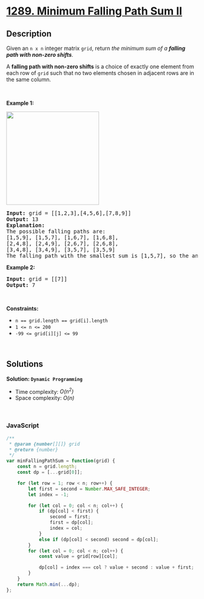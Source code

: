 # [1289. Minimum Falling Path Sum II](https://leetcode.com/problems/minimum-falling-path-sum-ii)

## Description

<div class="elfjS" data-track-load="description_content"><p>Given an <code>n x n</code> integer matrix <code>grid</code>, return <em>the minimum sum of a <strong>falling path with non-zero shifts</strong></em>.</p>

<p>A <strong>falling path with non-zero shifts</strong> is a choice of exactly one element from each row of <code>grid</code> such that no two elements chosen in adjacent rows are in the same column.</p>

<p>&nbsp;</p>
<p><strong class="example">Example 1:</strong></p>
<img alt="" src="https://assets.leetcode.com/uploads/2021/08/10/falling-grid.jpg" style="width: 244px; height: 245px;">
<pre><strong>Input:</strong> grid = [[1,2,3],[4,5,6],[7,8,9]]
<strong>Output:</strong> 13
<strong>Explanation:</strong> 
The possible falling paths are:
[1,5,9], [1,5,7], [1,6,7], [1,6,8],
[2,4,8], [2,4,9], [2,6,7], [2,6,8],
[3,4,8], [3,4,9], [3,5,7], [3,5,9]
The falling path with the smallest sum is&nbsp;[1,5,7], so the answer is&nbsp;13.
</pre>

<p><strong class="example">Example 2:</strong></p>

<pre><strong>Input:</strong> grid = [[7]]
<strong>Output:</strong> 7
</pre>

<p>&nbsp;</p>
<p><strong>Constraints:</strong></p>

<ul>
	<li><code>n == grid.length == grid[i].length</code></li>
	<li><code>1 &lt;= n &lt;= 200</code></li>
	<li><code>-99 &lt;= grid[i][j] &lt;= 99</code></li>
</ul>
</div>

<p>&nbsp;</p>

## Solutions

**Solution: `Dynamic Programming`**
- Time complexity: <em>O(n<sup>2</sup>)</em>
- Space complexity: <em>O(n)</em>

<p>&nbsp;</p>

### **JavaScript**

```js
/**
 * @param {number[][]} grid
 * @return {number}
 */
var minFallingPathSum = function(grid) {
    const n = grid.length;
    const dp = [...grid[0]]; 

    for (let row = 1; row < n; row++) {
        let first = second = Number.MAX_SAFE_INTEGER;
        let index = -1;

        for (let col = 0; col < n; col++) {
            if (dp[col] < first) {
                second = first;
                first = dp[col];
                index = col;
            } 
            else if (dp[col] < second) second = dp[col];
        }
        for (let col = 0; col < n; col++) {
            const value = grid[row][col];

            dp[col] = index === col ? value + second : value + first;
        }
    }
    return Math.min(...dp);
};
```
